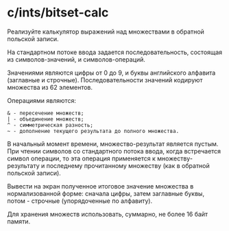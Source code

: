 # c/ints/bitset-calc

Реализуйте калькулятор выражений над множествами в обратной польской записи.

На стандартном потоке ввода задается последовательность, состоящая из символов-значений, и символов-операций.

Значениями являются цифры от 0 до 9, и буквы английского алфавита (заглавные и строчные). Последовательности значений кодируют множества из 62 элементов.

Операциями являются:

    & - пересечение множеств;
    | - объединение множеств;
    ^ - симметрическая разность;
    ~ - дополнение текущего результата до полного множества.

В начальный момент времени, множество-результат является пустым. При чтении символов со стандартного потока ввода, когда встречается символ операции, то эта операция применяется к множеству-результату и последнему прочитанному множеству (как в обратной польской записи).

Вывести на экран полученное итоговое значение множества в нормализованной форме: сначала цифры, затем заглавные буквы, потом - строчные (упорядоченные по алфавиту).

Для хранения множеств использовать, суммарно, не более 16 байт памяти.
